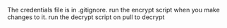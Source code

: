 The credentials file is in .gitignore. 
run the encrypt script when you make changes to it. 
run the decrypt script on pull to decrypt
